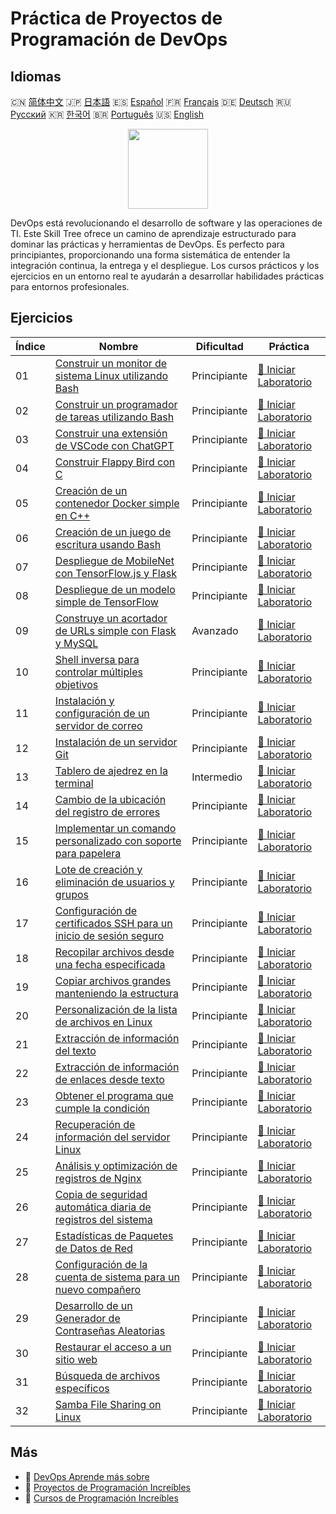 # Práctica de Proyectos de Programación de DevOps

## Idiomas

🇨🇳 [简体中文](README_zh.md) 🇯🇵 [日本語](README_ja.md) 🇪🇸 [Español](README_es.md) 🇫🇷 [Français](README_fr.md) 🇩🇪 [Deutsch](README_de.md) 🇷🇺 [Русский](README_ru.md) 🇰🇷 [한국어](README_ko.md) 🇧🇷 [Português](README_pt.md) 🇺🇸 [English](README.md) 

<div align="center">
<img width="128px" src="https://file.labex.io/path/a3Od9y18p0bV.png">
</div>

DevOps está revolucionando el desarrollo de software y las operaciones de TI. Este Skill Tree ofrece un camino de aprendizaje estructurado para dominar las prácticas y herramientas de DevOps. Es perfecto para principiantes, proporcionando una forma sistemática de entender la integración continua, la entrega y el despliegue. Los cursos prácticos y los ejercicios en un entorno real te ayudarán a desarrollar habilidades prácticas para entornos profesionales.

## Ejercicios

|   Índice | Nombre                                                                                                                                           | Dificultad   | Práctica                                                                                                        |
|----------|--------------------------------------------------------------------------------------------------------------------------------------------------|--------------|-----------------------------------------------------------------------------------------------------------------|
|       01 | [Construir un monitor de sistema Linux utilizando Bash](https://labex.io/es/courses/project-build-a-linux-system-monitor-using-bash)             | Principiante | [🚀 Iniciar Laboratorio](https://labex.io/es/courses/project-build-a-linux-system-monitor-using-bash)           |
|       02 | [Construir un programador de tareas utilizando Bash](https://labex.io/es/courses/project-build-a-task-scheduler-using-bash)                      | Principiante | [🚀 Iniciar Laboratorio](https://labex.io/es/courses/project-build-a-task-scheduler-using-bash)                 |
|       03 | [Construir una extensión de VSCode con ChatGPT](https://labex.io/es/courses/project-build-an-vscode-extension-with-chatgpt)                      | Principiante | [🚀 Iniciar Laboratorio](https://labex.io/es/courses/project-build-an-vscode-extension-with-chatgpt)            |
|       04 | [Construir Flappy Bird con C](https://labex.io/es/courses/project-building-flappy-bird-using-c)                                                  | Principiante | [🚀 Iniciar Laboratorio](https://labex.io/es/courses/project-building-flappy-bird-using-c)                      |
|       05 | [Creación de un contenedor Docker simple en C++](https://labex.io/es/courses/project-creating-a-simple-docker-container-in-cpp)                  | Principiante | [🚀 Iniciar Laboratorio](https://labex.io/es/courses/project-creating-a-simple-docker-container-in-cpp)         |
|       06 | [Creación de un juego de escritura usando Bash](https://labex.io/es/courses/project-creating-a-typing-game-using-bash)                           | Principiante | [🚀 Iniciar Laboratorio](https://labex.io/es/courses/project-creating-a-typing-game-using-bash)                 |
|       07 | [Despliegue de MobileNet con TensorFlow.js y Flask](https://labex.io/es/courses/project-deploying-mobilenet-with-tensorflowjs-and-flask)         | Principiante | [🚀 Iniciar Laboratorio](https://labex.io/es/courses/project-deploying-mobilenet-with-tensorflowjs-and-flask)   |
|       08 | [Despliegue de un modelo simple de TensorFlow](https://labex.io/es/courses/project-deploying-a-simple-tensorflow-model)                          | Principiante | [🚀 Iniciar Laboratorio](https://labex.io/es/courses/project-deploying-a-simple-tensorflow-model)               |
|       09 | [Construye un acortador de URLs simple con Flask y MySQL](https://labex.io/es/courses/project-build-a-simple-url-shortener-with-flask-and-mysql) | Avanzado     | [🚀 Iniciar Laboratorio](https://labex.io/es/courses/project-build-a-simple-url-shortener-with-flask-and-mysql) |
|       10 | [Shell inversa para controlar múltiples objetivos](https://labex.io/es/courses/project-reverse-shell-to-control-multiple-targets)                | Principiante | [🚀 Iniciar Laboratorio](https://labex.io/es/courses/project-reverse-shell-to-control-multiple-targets)         |
|       11 | [Instalación y configuración de un servidor de correo](https://labex.io/es/courses/project-installing-and-configuring-a-mail-server)             | Principiante | [🚀 Iniciar Laboratorio](https://labex.io/es/courses/project-installing-and-configuring-a-mail-server)          |
|       12 | [Instalación de un servidor Git](https://labex.io/es/courses/project-installing-a-git-server)                                                    | Principiante | [🚀 Iniciar Laboratorio](https://labex.io/es/courses/project-installing-a-git-server)                           |
|       13 | [Tablero de ajedrez en la terminal](https://labex.io/es/courses/project-chess-board-in-terminal)                                                 | Intermedio   | [🚀 Iniciar Laboratorio](https://labex.io/es/courses/project-chess-board-in-terminal)                           |
|       14 | [Cambio de la ubicación del registro de errores](https://labex.io/es/courses/project-changing-the-error-log-location)                            | Principiante | [🚀 Iniciar Laboratorio](https://labex.io/es/courses/project-changing-the-error-log-location)                   |
|       15 | [Implementar un comando personalizado con soporte para papelera](https://labex.io/es/courses/project-avoid-accidental-deletion)                  | Principiante | [🚀 Iniciar Laboratorio](https://labex.io/es/courses/project-avoid-accidental-deletion)                         |
|       16 | [Lote de creación y eliminación de usuarios y grupos](https://labex.io/es/courses/project-bulk-creation-and-deletion-of-users-and-groups)        | Principiante | [🚀 Iniciar Laboratorio](https://labex.io/es/courses/project-bulk-creation-and-deletion-of-users-and-groups)    |
|       17 | [Configuración de certificados SSH para un inicio de sesión seguro](https://labex.io/es/courses/project-certificate-configuration)               | Principiante | [🚀 Iniciar Laboratorio](https://labex.io/es/courses/project-certificate-configuration)                         |
|       18 | [Recopilar archivos desde una fecha especificada](https://labex.io/es/courses/project-collect-files-from-specified-time)                         | Principiante | [🚀 Iniciar Laboratorio](https://labex.io/es/courses/project-collect-files-from-specified-time)                 |
|       19 | [Copiar archivos grandes manteniendo la estructura](https://labex.io/es/courses/project-copy-specified-files)                                    | Principiante | [🚀 Iniciar Laboratorio](https://labex.io/es/courses/project-copy-specified-files)                              |
|       20 | [Personalización de la lista de archivos en Linux](https://labex.io/es/courses/project-directory-size)                                           | Principiante | [🚀 Iniciar Laboratorio](https://labex.io/es/courses/project-directory-size)                                    |
|       21 | [Extracción de información del texto](https://labex.io/es/courses/project-extracting-information-from-text)                                      | Principiante | [🚀 Iniciar Laboratorio](https://labex.io/es/courses/project-extracting-information-from-text)                  |
|       22 | [Extracción de información de enlaces desde texto](https://labex.io/es/courses/project-extracting-link-information-from-text)                    | Principiante | [🚀 Iniciar Laboratorio](https://labex.io/es/courses/project-extracting-link-information-from-text)             |
|       23 | [Obtener el programa que cumple la condición](https://labex.io/es/courses/project-get-program-that-satisfies-the-condition)                      | Principiante | [🚀 Iniciar Laboratorio](https://labex.io/es/courses/project-get-program-that-satisfies-the-condition)          |
|       24 | [Recuperación de información del servidor Linux](https://labex.io/es/courses/project-get-system-information)                                     | Principiante | [🚀 Iniciar Laboratorio](https://labex.io/es/courses/project-get-system-information)                            |
|       25 | [Análisis y optimización de registros de Nginx](https://labex.io/es/courses/project-log-analysis)                                                | Principiante | [🚀 Iniciar Laboratorio](https://labex.io/es/courses/project-log-analysis)                                      |
|       26 | [Copia de seguridad automática diaria de registros del sistema](https://labex.io/es/courses/project-log-backup)                                  | Principiante | [🚀 Iniciar Laboratorio](https://labex.io/es/courses/project-log-backup)                                        |
|       27 | [Estadísticas de Paquetes de Datos de Red](https://labex.io/es/courses/project-network-data-packet-statistics)                                   | Principiante | [🚀 Iniciar Laboratorio](https://labex.io/es/courses/project-network-data-packet-statistics)                    |
|       28 | [Configuración de la cuenta de sistema para un nuevo compañero](https://labex.io/es/courses/project-new-colleague-system-account-setup)          | Principiante | [🚀 Iniciar Laboratorio](https://labex.io/es/courses/project-new-colleague-system-account-setup)                |
|       29 | [Desarrollo de un Generador de Contraseñas Aleatorias](https://labex.io/es/courses/project-password-generator)                                   | Principiante | [🚀 Iniciar Laboratorio](https://labex.io/es/courses/project-password-generator)                                |
|       30 | [Restaurar el acceso a un sitio web](https://labex.io/es/courses/project-restore-access-to-website)                                              | Principiante | [🚀 Iniciar Laboratorio](https://labex.io/es/courses/project-restore-access-to-website)                         |
|       31 | [Búsqueda de archivos específicos](https://labex.io/es/courses/project-searching-for-specific-files)                                             | Principiante | [🚀 Iniciar Laboratorio](https://labex.io/es/courses/project-searching-for-specific-files)                      |
|       32 | [Samba File Sharing on Linux](https://labex.io/es/courses/project-samba-file-sharing-on-linux)                                                   | Principiante | [🚀 Iniciar Laboratorio](https://labex.io/es/courses/project-samba-file-sharing-on-linux)                       |

## Más

- 🔗 [DevOps Aprende más sobre](https://labex.io/es/skilltrees/devops)
- 🔗 [Proyectos de Programación Increíbles](https://github.com/labex-labs/awesome-programming-projects)
- 🔗 [Cursos de Programación Increíbles](https://github.com/labex-labs/awesome-programming-courses)

